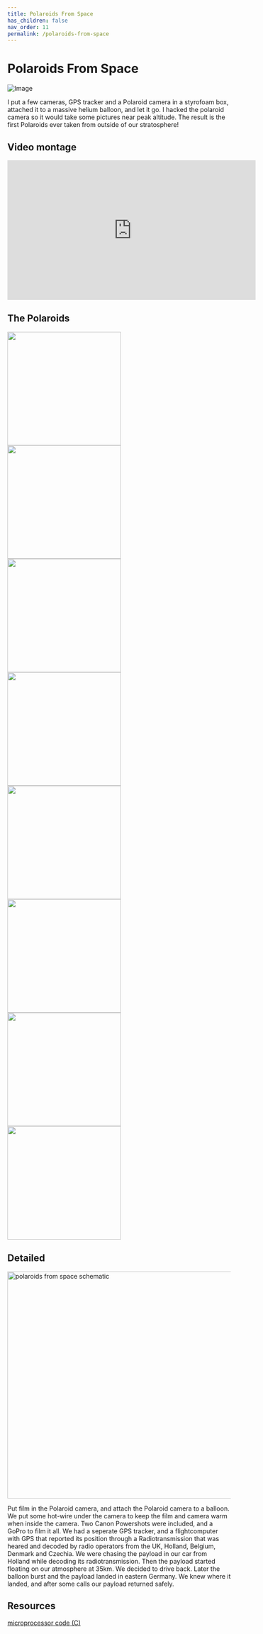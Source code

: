 ```yaml
---
title: Polaroids From Space
has_children: false
nav_order: 11
permalink: /polaroids-from-space
---
```


# Polaroids From Space


![Image](docs/polaroids-from-space/polaroids-from-space-header.jpg)


I put a few cameras, GPS tracker and a Polaroid camera in a styrofoam box, attached it to a massive
helium balloon, and let it go. I hacked the polaroid camera so it would take some pictures near
peak altitude. The result is the first Polaroids ever taken from outside of our stratosphere!

## Video montage

<iframe width="560" height="315" src="https://www.youtube.com/embed/ya7TzA1yKJY" frameborder="0" allow="accelerometer; autoplay; encrypted-media; gyroscope; picture-in-picture" allowfullscreen></iframe>

## The Polaroids

<img src="docs/polaroids-from-space/PolaroidFromSpace_1.jpg" width="256"/>
<img src="docs/polaroids-from-space/PolaroidFromSpace_2.jpg" width="256"/>
<img src="docs/polaroids-from-space/PolaroidFromSpace_3.jpg" width="256"/>
<img src="docs/polaroids-from-space/PolaroidFromSpace_4.jpg" width="256"/>
<img src="docs/polaroids-from-space/PolaroidFromSpace_5.jpg" width="256"/>
<img src="docs/polaroids-from-space/PolaroidFromSpace_6.jpg" width="256"/>
<img src="docs/polaroids-from-space/PolaroidFromSpace_7.jpg" width="256"/>
<img src="docs/polaroids-from-space/PolaroidFromSpace_8.jpg" width="256"/>

## Detailed

<img src="docs/polaroids-from-space/polaroids-from-space-payload.jpg" alt="polaroids from space schematic" width="512"/>


Put film in the Polaroid camera, and attach the Polaroid camera to a balloon.
We put some hot-wire under the camera to keep the film and camera warm when inside the camera.
Two Canon Powershots were included, and a GoPro to film it all. We had a seperate GPS tracker, and a flightcomputer with GPS that reported its position through a Radiotransmission that was heared and decoded by radio operators from the UK, Holland, Belgium, Denmark and Czechia. We were chasing the payload in our car from Holland while decoding its radiotransmission. Then the payload started floating on our atmosphere at 35km. We decided to drive back. Later the balloon burst and the payload landed in eastern Germany. We knew where it landed, and after some calls our payload returned safely.

## Resources

[microprocessor code (C)](docs/polaroids-from-space/20120221_PolaroidsInSpace2_v3.pde)
